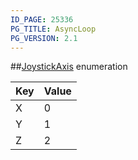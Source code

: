 ```yaml
---
ID_PAGE: 25336
PG_TITLE: AsyncLoop
PG_VERSION: 2.1
---
```

##[JoystickAxis](/classes/2.5/JoystickAxis) enumeration

Key | Value
---|---
X | 0
Y | 1
Z | 2


